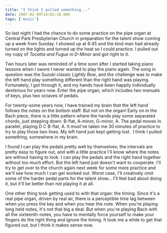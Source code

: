 ```yaml
---
title: "I think I pulled something..."
date: 2007-02-09T14:01:10.000
tags: ['music']
---
```


So last night I had the chance to do some practice on the pipe organ at Central Park Presbyterian Church in preparation for the talent show coming up a week from Sunday. I showed up at 6:45 and the kind man had already turned on the lights and turned up the heat so I could practice. I pulled out my copy of _Tocatta and Fugue in D-Minor_ and got right to it.

Two hours later was reminded of a time soon after I started taking piano lessons when I swore I never wanted to play the piano again. The song in question was the Suzuki classic _Lightly Row_, and the challenge was to make the left hand play something different than the right hand was playing. Fortunately, I got through it, and my hands have been happily individually dexterous for years now. Enter the pipe organ, which includes two manuals of keys, plus two octaves of pedals.

For twenty-some years now, I have trained my brain that the left hand follows the notes on the bottom staff. But not on the organ! Early on in the Bach piece, there is a little pattern where the hands play some separated chords, just stepping down: B-flat, A-minor, G-minor, A. The pedal moves in parallel, playing D C B-flat, A. It must've taken me 30 minutes of practice to try to play those two lines. My left hand just kept getting lost.  I think I pulled something, somewhere in my brain.

I found I can play the pedals pretty well by themselves; the intervals are pretty easy to figure out, and with a little practice I'll know where the notes are without having to look. I can play the pedals and the right hand together without too much effort. But the left hand just doesn't want to cooperate. I'll try to get over to the church again next week for some more practice and we'll see how much I can get worked out. Worst case, I'll creatively omit some of the harder pedal parts for the talent show... I'll feel bad about doing it, but it'll be better than not playing it at all.

One other thing took getting used to with that organ: the timing. Since it's a real pipe organ, driven by real air, there is a perceptible time lag between when you press the key and when you hear the note. When you're playing long held notes, it's not that big a deal. But when you're playing Bach with all the sixteenth-notes, you have to mentally force yourself to make your fingers do the right thing and ignore the timing. It took me a while to get that figured out, but I think it makes sense now.
